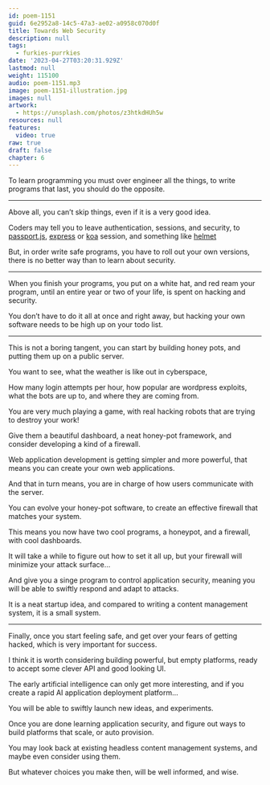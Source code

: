 ```yaml
---
id: poem-1151
guid: 6e2952a8-14c5-47a3-ae02-a0958c070d0f
title: Towards Web Security
description: null
tags:
  - furkies-purrkies
date: '2023-04-27T03:20:31.929Z'
lastmod: null
weight: 115100
audio: poem-1151.mp3
image: poem-1151-illustration.jpg
images: null
artwork:
  - https://unsplash.com/photos/z3htkdHUh5w
resources: null
features:
  video: true
raw: true
draft: false
chapter: 6
---
```


To learn programming you must over engineer all the things,
to write programs that last, you should do the opposite.

---

Above all, you can’t skip things,
even if it is a very good idea.

Coders may tell you to leave authentication, sessions, and security,
to [passport.js][0], [express][1] or [koa][2] session, and something like [helmet][3]

But, in order write safe programs, you have to roll out your own versions,
there is no better way than to learn about security.

---

When you finish your programs, you put on a white hat, and red ream your program,
until an entire year or two of your life, is spent on hacking and security.

You don’t have to do it all at once and right away,
but hacking your own software needs to be high up on your todo list.

---

This is not a boring tangent,
you can start by building honey pots, and putting them up on a public server.

You want to see,
what the weather is like out in cyberspace,

How many login attempts per hour, how popular are wordpress exploits,
what the bots are up to, and where they are coming from.

You are very much playing a game,
with real hacking robots that are trying to destroy your work!

Give them a beautiful dashboard, a neat honey-pot framework,
and consider developing a kind of a firewall.

Web application development is getting simpler and more powerful,
that means you can create your own web applications.

And that in turn means,
you are in charge of how users communicate with the server.

You can evolve your honey-pot software,
to create an effective firewall that matches your system.

This means you now have two cool programs,
a honeypot, and a firewall, with cool dashboards.

It will take a while to figure out how to set it all up,
but your firewall will minimize your attack surface…

And give you a singe program to control application security,
meaning you will be able to swiftly respond and adapt to attacks.

It is a neat startup idea,
and compared to writing a content management system, it is a small system.

---

Finally, once you start feeling safe,
and get over your fears of getting hacked, which is very important for success.

I think it is worth considering building powerful,
but empty platforms, ready to accept some clever API and good looking UI.

The early artificial intelligence can only get more interesting,
and if you create a rapid AI application deployment platform…

You will be able to swiftly launch new ideas,
and experiments.

Once you are done learning application security,
and figure out ways to build platforms that scale, or auto provision.

You may look back at existing headless content management systems,
and maybe even consider using them.

But whatever choices you make then,
will be well informed, and wise.

[0]: https://www.passportjs.org/
[1]: https://www.npmjs.com/package/express-session
[2]: https://www.npmjs.com/package/koa-session
[3]: https://www.npmjs.com/package/helmet
